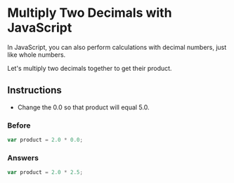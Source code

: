# Multiply Two Decimals with JavaScript

In JavaScript, you can also perform calculations with decimal 
numbers, just like whole numbers.

Let's multiply two decimals together to get their product.

## Instructions
 - Change the 0.0 so that product will equal 5.0.
 

### Before

```javascript
var product = 2.0 * 0.0;
```

### Answers

```javascript
var product = 2.0 * 2.5;
```
